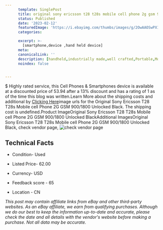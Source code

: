 ```yaml
---
      template: SinglePost
      title: original sony ericsson t28 t28s mobile cell phone 2g gsm 900 1800 unlocked black
      status: Published
      date: '2023-02-12'
      featuredImage: 'https://i.ebayimg.com/thumbs/images/g/2OwAAOSwPX1j531N/s-l225.jpg'
      categories: 

      excerpt: >-
        [smartphone,device ,hand held device]
      meta:
      canonicalLink: ''
      description: [handheld,industrially made,well crafted,Portable,Mobile,Compact,Convenient,Lightweight,Maneuverable,Man-portable,Miniature,Carriable,Hand-held,Light,Holdable,Transportable,Mobile device,Pocket-sized,On-the-go,Wireless,Cordless,Compact size,Convenient size, smartphone,device ,hand held device]
      noindex: false

        
---
```

$
    Highly rated service, this Cell Phones & Smartphones device is available at a discounted price of 53.94 after a 13% discount and has a rating of 1 as of the time this blog was written.Learn More about the shipping costs and additional by [Clicking Here](https://www.ebay.com/itm/185772819715?hash=item2b40ec4503%3Ag%3A2OwAAOSwPX1j531N&mkevt=1&mkcid=1&mkrid=711-53200-19255-0&campid=%253CePNCampaignId%253E&customid=%253CreferenceId%253E&toolid=10049)image urls for the Original Sony Ericsson T28 T28s Mobile cell Phone 2G GSM 900/1800 Unlocked Black. The shipping cost is undefined.Product ImageOriginal Sony Ericsson T28 T28s Mobile cell Phone 2G GSM 900/1800 Unlocked BlackAdditional ImagesOriginal Sony Ericsson T28 T28s Mobile cell Phone 2G GSM 900/1800 Unlocked Black, check vendor page, ![check vendor page](https://origin-galleryplus.ebayimg.com/ws/web/185772819715_2_0_1/225x225.jpg,https://origin-galleryplus.ebayimg.com/ws/web/185772819715_3_0_1/225x225.jpg,https://origin-galleryplus.ebayimg.com/ws/web/185772819715_4_0_1/225x225.jpg,https://origin-galleryplus.ebayimg.com/ws/web/185772819715_5_0_1/225x225.jpg,https://origin-galleryplus.ebayimg.com/ws/web/185772819715_6_0_1/225x225.jpg,https://origin-galleryplus.ebayimg.com/ws/web/185772819715_7_0_1/225x225.jpg,https://origin-galleryplus.ebayimg.com/ws/web/185772819715_8_0_1/225x225.jpg,https://origin-galleryplus.ebayimg.com/ws/web/185772819715_9_0_1/225x225.jpg)
    
    

 ## Technical Facts 



     
      

 - Condition- Used 


      

 - Listed Price- 62.00 


      

 - Currency- USD 


      

 - Feedback score - 65 


      

 - Location - CN 


      
      

 *_This post may contain affiliate links from eBay and other third-party websites. As an eBay affiliate, we earn from qualifying purchases. Although we do our best to keep the information up-to-date and accurate, please check the date and all details with the vendor's website before making a purchase. Not all data may be accurate._*



    
    
    
    
    